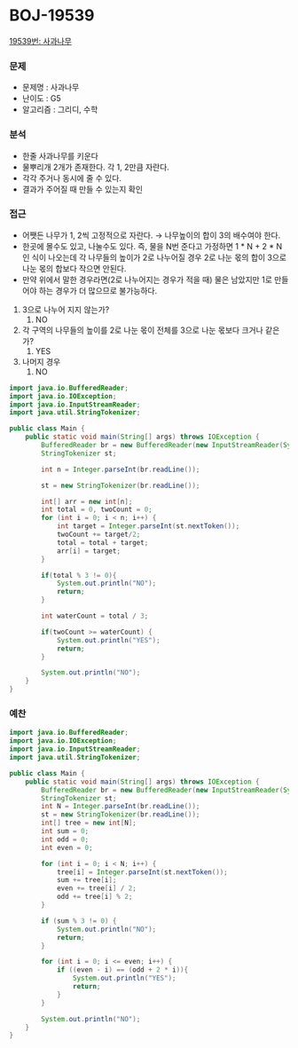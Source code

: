 # BOJ-19539

[19539번: 사과나무](https://www.acmicpc.net/problem/19539)

### 문제

- 문제명 : 사과나무
- 난이도 : G5
- 알고리즘 : 그리디, 수학

### 분석

- 한줄 사과나무를 키운다
- 물뿌리개 2개가 존재한다. 각 1, 2만큼 자란다.
- 각각 주거나 동시에 줄 수 있다.
- 결과가 주어질 때 만들 수 있는지 확인

### 접근

- 어쨋든 나무가 1, 2씩 고정적으로 자란다. → 나무높이의 합이 3의 배수여야 한다.
- 한곳에 몰수도 있고, 나눌수도 있다. 즉, 물을 N번 준다고 가정하면 1 * N + 2 * N인 식이 나오는데 각 나무들의 높이가 2로 나누어질 경우 2로 나눈 몫의 합이 3으로 나눈 몫의 합보다 작으면 안된다.
- 만약 위에서 말한 경우라면(2로 나누어지는 경우가 적을 때) 물은 남았지만 1로 만들어야 하는 경우가 더 많으므로 불가능하다.

1. 3으로 나누어 지지 않는가?
    1. NO
2. 각 구역의 나무들의 높이를 2로 나눈 몫이 전체를 3으로 나눈 몫보다 크거나 같은가?
    1. YES
3. 나머지 경우
    1. NO

 

```java
import java.io.BufferedReader;
import java.io.IOException;
import java.io.InputStreamReader;
import java.util.StringTokenizer;

public class Main {
    public static void main(String[] args) throws IOException {
        BufferedReader br = new BufferedReader(new InputStreamReader(System.in));
        StringTokenizer st;

        int n = Integer.parseInt(br.readLine());

        st = new StringTokenizer(br.readLine());

        int[] arr = new int[n];
        int total = 0, twoCount = 0;
        for (int i = 0; i < n; i++) {
            int target = Integer.parseInt(st.nextToken());
            twoCount += target/2;
            total = total + target;
            arr[i] = target;
        }

        if(total % 3 != 0){
            System.out.println("NO");
            return;
        }

        int waterCount = total / 3;

        if(twoCount >= waterCount) {
            System.out.println("YES");
            return;
        }

        System.out.println("NO");
    }
}
```

### 예찬

```java
import java.io.BufferedReader;
import java.io.IOException;
import java.io.InputStreamReader;
import java.util.StringTokenizer;

public class Main {
    public static void main(String[] args) throws IOException {
        BufferedReader br = new BufferedReader(new InputStreamReader(System.in));
        StringTokenizer st;
        int N = Integer.parseInt(br.readLine());
        st = new StringTokenizer(br.readLine());
        int[] tree = new int[N];
        int sum = 0;
        int odd = 0;
        int even = 0;

        for (int i = 0; i < N; i++) {
            tree[i] = Integer.parseInt(st.nextToken());
            sum += tree[i];
            even += tree[i] / 2;
            odd += tree[i] % 2;
        }

        if (sum % 3 != 0) {
            System.out.println("NO");
            return;
        }

        for (int i = 0; i <= even; i++) {
            if ((even - i) == (odd + 2 * i)){
                System.out.println("YES");
                return;
            }
        }

        System.out.println("NO");
    }
}
```
